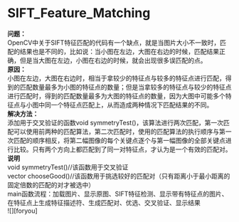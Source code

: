 # SIFT_Feature_Matching

**问题：**  
OpenCV中关于SIFT特征匹配的代码有一个缺点，就是当图片大小不一致时，匹配的结果也是不同的，比如说：当小图在左边，大图在右边的时候，匹配结果正确，但是当大图在左边，小图在右边的时候，就会出现很多误匹配的点。  
**原因：**  
小图在左边，大图在右边时，相当于拿较少的特征点与较多的特征点进行匹配，得到的匹配数量最多为小图的特征点的数量；但是当拿较多的特征点与较少的特征点进行匹配时，得到的匹配数量最多为大图的特征点的数量，因为大图中可能多个特征点与小图中同一个特征点匹配上，从而造成两种情况下匹配结果的不同。  
**解决方法：**  
添加用于交叉验证的函数void symmetryTest()，该算法进行两次匹配，第一次匹配可以使用前两种的匹配算法，第二次匹配时，使用的匹配算法的执行顺序与第一次匹配的顺序相反，将第二幅图像的每个关键点逐个与第一幅图像的全部关键点进行比较。只有两个方向上都匹配到了同一对特征点，才认为是一个有效的匹配对。  
**说明**  
void symmetryTest()//该函数用于交叉验证    
vector<DMatch> chooseGood()//该函数用于挑选较好的匹配对（只有距离小于最小距离的固定倍数的匹配的对才被选中）    
main函数流程：加载图片、显示原图、SIFT特征检测、显示带有特征点的图片、在特征点上生成特征描述符、生成匹配对、优选、交叉验证、显示结果  
  ![][foryou]
